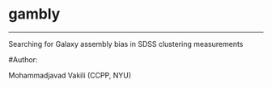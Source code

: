# gambly
------------
Searching for Galaxy assembly bias in SDSS clustering measurements

#Author: 

Mohammadjavad Vakili (CCPP, NYU)


